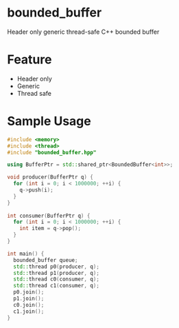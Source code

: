 # bounded_buffer

Header only generic thread-safe C++ bounded buffer

# Feature

- Header only
- Generic
- Thread safe

# Sample Usage

```C++
#include <memory>
#include <thread>
#include "bounded_buffer.hpp"

using BufferPtr = std::shared_ptr<BoundedBuffer<int>>;

void producer(BufferPtr q) {
  for (int i = 0; i < 1000000; ++i) {
    q->push(i);
  }
}
   
int consumer(BufferPtr q) {
  for (int i = 0; i < 1000000; ++i) {
    int item = q->pop();
  }
}

int main() {
  bounded_buffer queue;
  std::thread p0(producer, q);
  std::thread p1(producer, q);
  std::thread c0(consumer, q);
  std::thread c1(consumer, q);
  p0.join();
  p1.join();
  c0.join();
  c1.join();
}
```
